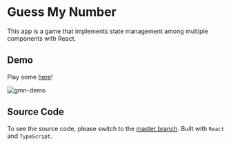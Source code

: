 # Guess My Number
This app is a game that implements state management among multiple components with React.

## Demo

Play some [here](https://nestoralfaro.github.io/guess-my-number/)!

![gmn-demo](https://user-images.githubusercontent.com/83131937/172971753-c77b50b2-494d-4947-9c43-12674e0498c7.gif)

## Source Code
To see the source code, please switch to the [master branch](https://github.com/nestoralfaro/guess-my-number/tree/master). Built with `React` and `TypeScript`.
